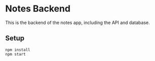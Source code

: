 # Notes Backend

This is the backend of the notes app, including the API and database. 

## Setup

```
npm install
npm start
```